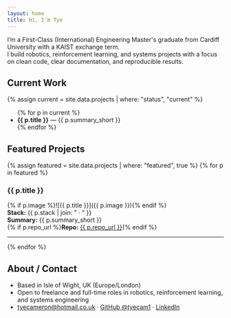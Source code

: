 ```yaml
---
layout: home
title: Hi, I'm Tye
---
```


I’m a First-Class (International) Engineering Master's graduate from Cardiff University with a KAIST exchange term.  
I build robotics, reinforcement learning, and systems projects with a focus on clean code, clear documentation, and reproducible results.

## Current Work
{% assign current = site.data.projects | where: "status", "current" %}
<ul>
{% for p in current %}
  <li><strong>{{ p.title }}</strong> — {{ p.summary_short }}</li>  
{% endfor %}
</ul>

## Featured Projects
{% assign featured = site.data.projects | where: "featured", true %}
{% for p in featured %}
### {{ p.title }}
{% if p.image %}![{{ p.title }}]({{ p.image }}){% endif %}  
<strong>Stack:</strong> {{ p.stack | join: " · " }}  
<strong>Summary:</strong> {{ p.summary_short }}  
{% if p.repo_url %}<strong>Repo:</strong> <a href="{{ p.repo_url }}">{{ p.repo_url }}</a>{% endif %}

---
{% endfor %}

## About / Contact
- Based in Isle of Wight, UK (Europe/London)  
- Open to freelance and full-time roles in robotics, reinforcement learning, and systems engineering  
- <a href="mailto:tyecameron@hotmail.co.uk">tyecameron@hotmail.co.uk</a> · <a href="https://github.com/tyecam1">GitHub @tyecam1</a> · <a href="https://www.linkedin.com/in/tye-cameron-866aa2203/">LinkedIn</a>
